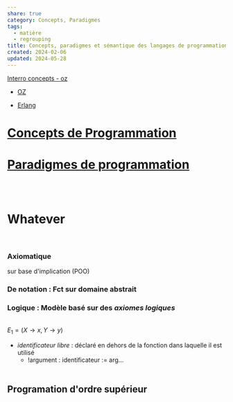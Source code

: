 ```yaml
---  
share: true  
category: Concepts, Paradigmes  
tags:  
  - matière  
  - regrouping  
title: Concepts, paradigmes et sémantique des langages de programmation - Oz  
created: 2024-02-06  
updated: 2024-05-28  
---  
```

[Interro concepts - oz](Interro%20concepts%20-%20oz.md)  
  
- [OZ](OZ.md)  
  
- [Erlang](Erlang.md)  
# [Concepts de Programmation](Concepts%20de%20Programmation.md)  
# [Paradigmes de programmation](Paradigmes%20de%20programmation.md)  
&nbsp;  
&nbsp;  
# Whatever  
&nbsp;  
### Axiomatique  
sur base d'implication (POO)  
### De notation : Fct sur domaine abstrait  
### Logique : Modèle basé sur des *axiomes logiques*  
&nbsp;  
$E_{1} =(X\to x,Y \to y){}$  
  
- *identificateur libre* : déclaré en dehors de la fonction dans laquelle il est utilisé  
	- !argument : identificateur := arg…  
&nbsp;  
## Programation d'ordre supérieur  
